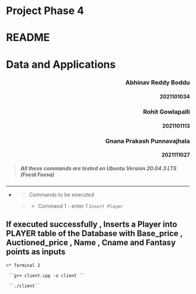 # Project Phase 4 
# README
# Data and Applications
### <div style="text-align: right"> Abhinav Reddy Boddu
#### <div style="text-align: right"> 2021101034
### <div style="text-align: right"> Rohit Gowlapalli
#### <div style="text-align: right"> 2021101113
### <div style="text-align: right"> Gnana Prakash Punnavajhala
#### <div style="text-align: right"> 2021111027

>##### All these commands are tested on Ubuntu Version 20.04.3 LTS (Focal Fossa) 
---------------------------------------------------------------

* > Commands to be executed

    >* Command 1 - enter 1
     ``Insert Player`` 
## If executed successfully , Inserts a Player into PLAYER table of the Database with Base_price , Auctioned_price , Name , Cname and Fantasy points as inputs
    >* Terminal 2

     ``g++ client.cpp -o client ``

     ``./client``

        
        